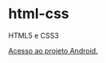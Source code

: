 # html-css
 HTML5 e CSS3

<a href="https://fgn90.github.io/projeto-android/">Acesso ao projeto Android.</a>